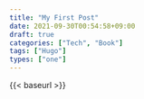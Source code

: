 ```yaml
---
title: "My First Post"
date: 2021-09-30T00:54:58+09:00
draft: true
categories: ["Tech", "Book"]
tags: ["Hugo"]
types: ["one"]
---
```


{{< baseurl >}}